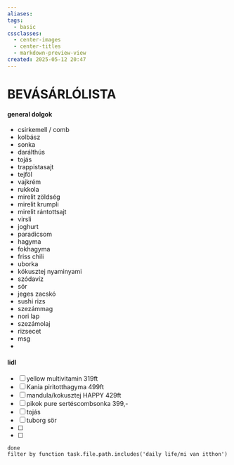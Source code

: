 ```yaml
---
aliases: 
tags:
  - basic
cssclasses:
  - center-images
  - center-titles
  - markdown-preview-view
created: 2025-05-12 20:47
---
```

# BEVÁSÁRLÓLISTA

#### general dolgok

- csirkemell / comb
- kolbász
- sonka
- darálthús
- tojás
- trappistasajt
- tejföl
- vajkrém
- rukkola
- mirelit zöldség
- mirelit krumpli
- mirelit rántottsajt
- virsli
- joghurt
- paradicsom
- hagyma
- fokhagyma
- friss chili
- uborka
- kókusztej nyaminyami
- szódavíz
- sör
- jeges zacskó
- sushi rizs
- szezámmag
- nori lap
- szezámolaj
- rizsecet
- msg
- 

#### lidl
- [ ] yellow multivitamin 319ft
- [ ] Kania piritotthagyma 499ft
- [ ] mandula/kokusztej HAPPY 429ft
- [ ] pikok pure sertéscombsonka 399,-
- [ ] tojás
- [ ] tuborg sör
- [ ] 
- [ ] 

```tasks
done
filter by function task.file.path.includes('daily life/mi van itthon')

```
